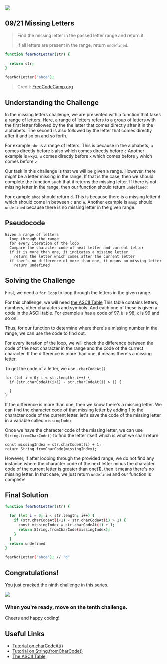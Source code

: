 ![](https://img.shields.io/badge/Coding-Challenges-darkgreen)

## 09/21 Missing Letters
>Find the missing letter in the passed letter range and return it.
>
>If all letters are present in the range, return `undefined`.

```bash
function fearNotLetter(str) {
  
  return str;
}

fearNotLetter("abce");
```
> Credit: [FreeCodeCamp.org](https://www.freecodecamp.org/learn/javascript-algorithms-and-data-structures/intermediate-algorithm-scripting/missing-letters)

## Understanding the Challenge

In the missing letters challenge, we are presented with a function that takes a range of letters. 
Here, a range of letters refers to a group of letters with the first letter followed by the the letter that comes directly after it in the alphabets. 
The second is also followed by the letter that comes directly after it and so on and so forth.

For example `abc` is a range of letters. This is because in the alphabets, `a` comes directly before `b` also which comes directly before `c` 
Another example is `wxyz`. `w` comes directly before `x` which comes before `y` which comes before `z`

Our task in this challenge is that we will be given a range. However, there might be a letter missing in the range. 
If that is the case, then we should complete the function such that it returns the missing letter. If there is not 
missing letter in the range, then our function should return `undefined`;

For example `abce` should return `d`. This is because there is a missing letter `d` which should come in between `c` and `e`.
Another example is `mnop` should `undefined` because there is no missing letter in the given range.

## Pseudocode

```
Given a range of letters
  loop through the range
  for every iteration of the loop
  Compare the character code of next letter and current letter
  if it is more than one, it indicates a missing letter
    return the letter which comes after the current letter
  if ther's no difference of more than one, it means no missing letter
    return undefined
```

## Solving the Challenge

First, we need a `for loop` to loop through the letters in the given range.

For this challenge, we will need [the ASCII Table](https://www.cs.cmu.edu/~pattis/15-1XX/common/handouts/ascii.html) 
This table contains letters, numbers, other characters and symbols. And each one of these is given a code in the ASCII table. 
For example `a` has a code of 97, `b` is 98, `c` is 99 and so on.

Thus, for our function to determine where there's a missing number in the range, we can use the code to find out. 

For every iteration of the loop, we will check the difference between the code of the next character in the range and the code of the currect character. 
If the difference is more than one, it means there's a missing letter.

To get the code of a letter, we use `.charCodeAt()`

```
for (let i = 0; i < str.length; i++) {
  if (str.charCodeAt(i+1) - str.charCodeAt(i) > 1) {
  
  }
}
```
If the difference is more than one, then we know there's a missing letter. We can find the character code of that missing letter by adding 1 to the character code of the current letter. 
let's save the code of the missing letter in a variable called `missingIndex`

Once we have the character code of the missing letter, we can use `String.fromCharCode()` to find the letter itself which is what we shall return.
```
const missingIndex = str.charCodeAt(i) + 1;
return String.fromCharCode(missingIndex);
```

However, if after looping through the provided range, we do not find any instance where the character code of the next letter minus the character code of the current letter is greater than one(1), 
then it means there's no missing letter. In that case, we just return `undefined` and our function is complete!

## Final Solution

```bash
function fearNotLetter(str) {

  for (let i = 0; i < str.length; i++) {
    if (str.charCodeAt(i+1) - str.charCodeAt(i) > 1) {
      const missingIndex = str.charCodeAt(i) + 1;
      return String.fromCharCode(missingIndex);
    }
  } 
  return undefined
}

fearNotLetter("abce"); // "d"
```
## Congratulations!
You just cracked the ninth challenge in this series.

![](https://camo.githubusercontent.com/749155b89333c6d89386f5c98dd110e234a00f2aa1e864a5b3fecaf089aedb27/68747470733a2f2f6d656469612e67697068792e636f6d2f6d656469612f336f36664a31424d375232454252446e784b2f67697068792e676966)

### When you're ready, move on the tenth challenge. 

Cheers and happy coding!


## Useful Links
- [Tutorial on charCodeAt()](https://developer.mozilla.org/en-US/docs/Web/JavaScript/Reference/Global_Objects/String/charCodeAt)
- [Tutorial on String.fromCharCode()](https://developer.mozilla.org/en-US/docs/Web/JavaScript/Reference/Global_Objects/String/fromCharCode)
- [The ASCII Table](https://www.cs.cmu.edu/~pattis/15-1XX/common/handouts/ascii.html)
